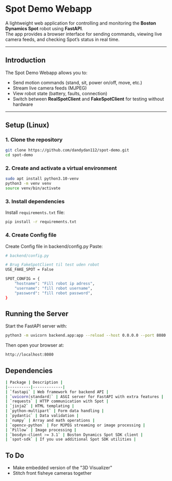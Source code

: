 #  Spot Demo Webapp

A lightweight web application for controlling and monitoring the **Boston Dynamics Spot** robot using **FastAPI**.  
The app provides a browser interface for sending commands, viewing live camera feeds, and checking Spot’s status in real time.

---

## Introduction

The Spot Demo Webapp allows you to:
- Send motion commands (stand, sit, power on/off, move, etc.)
- Stream live camera feeds (MJPEG)
- View robot state (battery, faults, connection)
- Switch between **RealSpotClient** and **FakeSpotClient** for testing without hardware

---

## Setup (Linux)

### 1. Clone the repository
```bash
git clone https://github.com/dandydan112/spot-demo.git
cd spot-demo
```

### 2. Create and activate a virtual environment
```bash
sudo apt install python3.10-venv
python3 -m venv venv
source venv/bin/activate
```

### 3. Install dependencies
Install `requirements.txt` file:
```bash
pip install -r requirements.txt
```

### 4. Create Config file
Create Config file in backend/config.py
Paste:
```bash
# backend/config.py

# Brug FakeSpotClient til test uden robot
USE_FAKE_SPOT = False

SPOT_CONFIG = {
    "hostname": "Fill robot ip adress",   
    "username": "fill robot username",         
    "password": "fill robot password",  
}
```


## Running the Server

Start the FastAPI server with:
```bash
python3 -m uvicorn backend.app:app --reload --host 0.0.0.0 --port 8080
```

Then open your browser at:
```bash
http://localhost:8080
```

##  Dependencies

```bash
| Package | Description |
|----------|-------------|
| `fastapi` | Web framework for backend API |
| `uvicorn[standard]` | ASGI server for FastAPI with extra features |
| `requests` | HTTP communication with Spot |
| `jinja2` | HTML templating |
| `python-multipart` | Form data handling |
| `pydantic` | Data validation |
| `numpy` | Array and math operations |
| `opencv-python` | For MJPEG streaming or image processing |
| `Pillow` | Image processing |
| `bosdyn-client >= 3.1` | Boston Dynamics Spot SDK client |
| `spot-sdk` | If you use additional Spot SDK utilities |

```


## To Do

- Make embedded version of the "3D Visualizer"
- Stitch front fisheye cameras together

